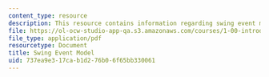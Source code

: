 ```yaml
---
content_type: resource
description: This resource contains information regarding swing event model.
file: https://ol-ocw-studio-app-qa.s3.amazonaws.com/courses/1-00-introduction-to-computers-and-engineering-problem-solving-spring-2012/737ea9e317cab1d276b06f65bb330061_MIT1_00S12_Lec_18.pdf
file_type: application/pdf
resourcetype: Document
title: Swing Event Model
uid: 737ea9e3-17ca-b1d2-76b0-6f65bb330061
---
```

